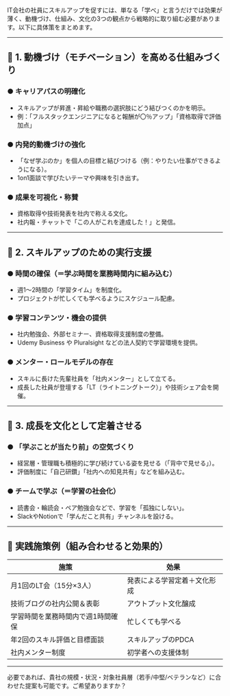 IT会社の社員にスキルアップを促すには、単なる「学べ」と言うだけでは効果が薄く、動機づけ、仕組み、文化の3つの観点から戦略的に取り組む必要があります。以下に具体策をまとめます。

---

## 🔑 1. **動機づけ（モチベーション）を高める仕組みづくり**

### ● キャリアパスの明確化

* スキルアップが昇進・昇給や職務の選択肢にどう結びつくのかを明示。
* 例：「フルスタックエンジニアになると報酬が〇％アップ」「資格取得で評価加点」

### ● 内発的動機づけの強化

* 「なぜ学ぶのか」を個人の目標と結びつける（例：やりたい仕事ができるようになる）。
* 1on1面談で学びたいテーマや興味を引き出す。

### ● 成果を可視化・称賛

* 資格取得や技術発表を社内で称える文化。
* 社内報・チャットで「この人がこれを達成した！」と発信。

---

## 🔧 2. **スキルアップのための実行支援**

### ● 時間の確保（＝学ぶ時間を業務時間内に組み込む）

* 週1〜2時間の「学習タイム」を制度化。
* プロジェクトが忙しくても学べるようにスケジュール配慮。

### ● 学習コンテンツ・機会の提供

* 社内勉強会、外部セミナー、資格取得支援制度の整備。
* Udemy Business や Pluralsight などの法人契約で学習環境を提供。

### ● メンター・ロールモデルの存在

* スキルに長けた先輩社員を「社内メンター」として立てる。
* 成長した社員が登壇する「LT（ライトニングトーク）」や技術シェア会を開催。

---

## 🌱 3. **成長を文化として定着させる**

### ● 「学ぶことが当たり前」の空気づくり

* 経営層・管理職も積極的に学び続けている姿を見せる（「背中で見せる」）。
* 評価制度に「自己研鑽」「社内への知見共有」などを組み込む。

### ● チームで学ぶ（＝学習の社会化）

* 読書会・輪読会・ペア勉強会などで、学習を「孤独にしない」。
* SlackやNotionで「学んだこと共有」チャンネルを設ける。

---

## 🎯 実践施策例（組み合わせると効果的）

| 施策                | 効果             |
| ----------------- | -------------- |
| 月1回のLT会（15分×3人）   | 発表による学習定着＋文化形成 |
| 技術ブログの社内公開＆表彰     | アウトプット文化醸成     |
| 学習時間を業務時間内で週1時間確保 | 忙しくても学べる       |
| 年2回のスキル評価と目標面談    | スキルアップのPDCA    |
| 社内メンター制度          | 初学者への支援体制      |

---

必要であれば、貴社の規模・状況・対象社員層（若手/中堅/ベテランなど）に合わせた提案も可能です。ご希望ありますか？
